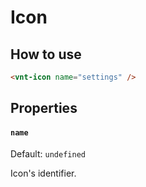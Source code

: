 # Icon

## How to use

```html
<vnt-icon name="settings" />
```

## Properties

#### `name`
Default: `undefined`

Icon's identifier.
